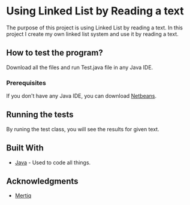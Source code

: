 # Using Linked List by Reading a text

The purpose of this project is using Linked List by reading a text. In this project I create my own linked list system and use it by reading a text.

## How to test the program?

Download all the files and run Test.java file in any Java IDE.

### Prerequisites

If you don't have any Java IDE, you can download [Netbeans](https://netbeans.org/downloads/8.2/rc/).

## Running the tests

By runing the test class, you will see the results for given text.

## Built With

* [Java](www.java.com/) - Used to code all things.

## Acknowledgments

* [Mertiq](https://github.com/Mertiq)
